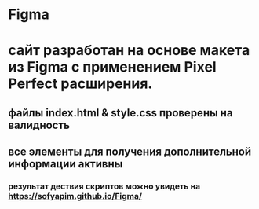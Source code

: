 # Figma
# сайт разработан на основе макета из Figma c применением Pixel Perfect расширения.
## файлы index.html & style.css проверены на валидность
## все элементы для получения дополнительной информации активны
### результат дествия скриптов можно увидеть на https://sofyapim.github.io/Figma/
